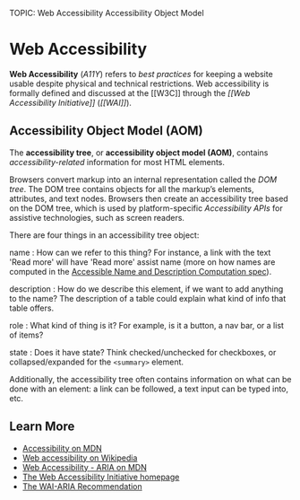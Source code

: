 TOPIC: Web Accessibility
       Accessibility Object Model

# Web Accessibility

**Web Accessibility** (*A11Y*) refers to *best practices* for keeping a website usable despite physical
and technical restrictions. Web accessibility is formally defined and discussed at the [[W3C]] through
the *[[Web Accessibility Initiative]]* (*[[WAI]]*).

## Accessibility Object Model (AOM)

The **accessibility tree**, or **accessibility object model (AOM)**,
contains *accessibility-related* information for most HTML elements.

Browsers convert markup into an internal representation called the *DOM tree*.
The DOM tree contains
objects for all the markup’s elements, attributes, and text nodes. Browsers then create an
accessibility tree based on the DOM tree, which is used by platform-specific *Accessibility APIs* for
assistive technologies, such as screen readers.

There are four things in an accessibility tree object:

name
:   How can we refer to this thing? For instance, a link with the text 'Read more' will have
    'Read more' assist name (more on how names are computed in the
    [Accessible Name and Description Computation spec](https://www.w3.org/TR/accname-1.1/)).

description
:   How do we describe this element, if we want to add anything to the name? The description of a table
    could explain what kind of info that table offers.

role
:   What kind of thing is it? For example, is it a button, a nav bar, or a list of items?

state
:   Does it have state? Think checked/unchecked for checkboxes, or collapsed/expanded
    for the `<summary>` element.

Additionally, the accessibility tree often contains information on what can be done with an
element: a link can be followed, a text input can be typed into, etc.

## Learn More

- [Accessibility on MDN](https://developer.mozilla.org/en-US/docs/Web/Accessibility)
- [Web accessibility on Wikipedia](https://en.wikipedia.org/wiki/Web%20accessibility)
- [Web Accessibility - ARIA on MDN](https://developer.mozilla.org/en-US/docs/Web/Accessibility/ARIA)
- [The Web Accessibility Initiative homepage](http://www.w3.org/WAI/)
- [The WAI-ARIA Recommendation](http://www.w3.org/TR/wai-aria/)
